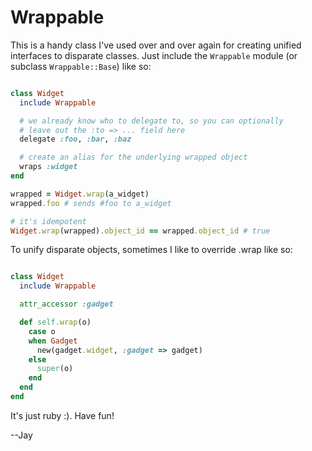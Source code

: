 # Wrappable

This is a handy class I've used over and over again for creating unified interfaces to disparate classes.  Just include the `Wrappable` module (or subclass `Wrappable::Base`) like so:

``` ruby

class Widget
  include Wrappable

  # we already know who to delegate to, so you can optionally
  # leave out the :to => ... field here
  delegate :foo, :bar, :baz

  # create an alias for the underlying wrapped object
  wraps :widget
end

wrapped = Widget.wrap(a_widget)
wrapped.foo # sends #foo to a_widget

# it's idempotent
Widget.wrap(wrapped).object_id == wrapped.object_id # true

```

To unify disparate objects, sometimes I like to override .wrap like so:

``` ruby

class Widget
  include Wrappable

  attr_accessor :gadget

  def self.wrap(o)
    case o
    when Gadget
      new(gadget.widget, :gadget => gadget)
    else
      super(o)
    end
  end
end
```

It's just ruby :).  Have fun!

--Jay
